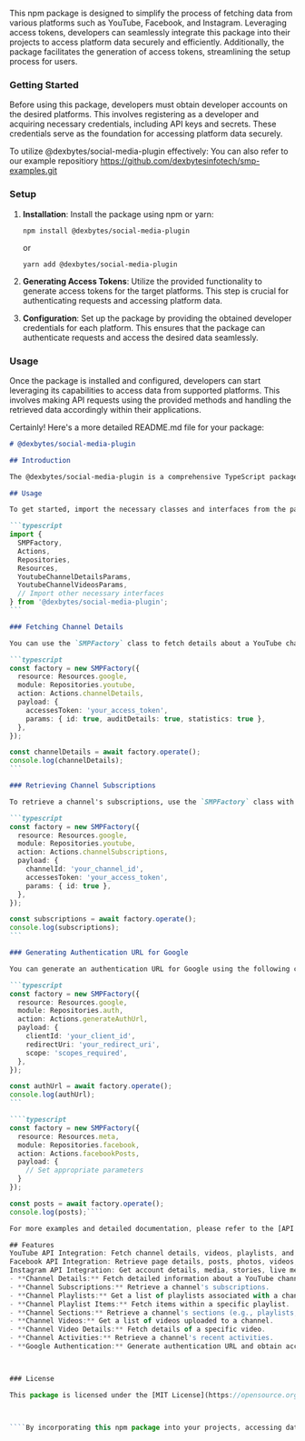 This npm package is designed to simplify the process of fetching data from various platforms such as YouTube, Facebook, and Instagram. Leveraging access tokens, developers can seamlessly integrate this package into their projects to access platform data securely and efficiently. Additionally, the package facilitates the generation of access tokens, streamlining the setup process for users.

### Getting Started

Before using this package, developers must obtain developer accounts on the desired platforms. This involves registering as a developer and acquiring necessary credentials, including API keys and secrets. These credentials serve as the foundation for accessing platform data securely.

To utilize @dexbytes/social-media-plugin effectively:
You can also refer to our example repositiory https://github.com/dexbytesinfotech/smp-examples.git

### Setup

1. **Installation**: Install the package using npm or yarn:

   ```
   npm install @dexbytes/social-media-plugin
   ```

   or

   ```
   yarn add @dexbytes/social-media-plugin
   ```

2. **Generating Access Tokens**: Utilize the provided functionality to generate access tokens for the target platforms. This step is crucial for authenticating requests and accessing platform data.

3. **Configuration**: Set up the package by providing the obtained developer credentials for each platform. This ensures that the package can authenticate requests and access the desired data seamlessly.

### Usage

Once the package is installed and configured, developers can start leveraging its capabilities to access data from supported platforms. This involves making API requests using the provided methods and handling the retrieved data accordingly within their applications.

Certainly! Here's a more detailed README.md file for your package:

````markdown
# @dexbytes/social-media-plugin

## Introduction

The @dexbytes/social-media-plugin is a comprehensive TypeScript package designed to streamline interactions with the YouTube API. It provides a set of classes and methods for fetching various details and data from YouTube channels, playlists, videos, and more.

## Usage

To get started, import the necessary classes and interfaces from the package:

```typescript
import {
  SMPFactory,
  Actions,
  Repositories,
  Resources,
  YoutubeChannelDetailsParams,
  YoutubeChannelVideosParams,
  // Import other necessary interfaces
} from '@dexbytes/social-media-plugin';
```

### Fetching Channel Details

You can use the `SMPFactory` class to fetch details about a YouTube channel:

```typescript
const factory = new SMPFactory({
  resource: Resources.google,
  module: Repositories.youtube,
  action: Actions.channelDetails,
  payload: {
    accessesToken: 'your_access_token',
    params: { id: true, auditDetails: true, statistics: true },
  },
});

const channelDetails = await factory.operate();
console.log(channelDetails);
```

### Retrieving Channel Subscriptions

To retrieve a channel's subscriptions, use the `SMPFactory` class with appropriate parameters:

```typescript
const factory = new SMPFactory({
  resource: Resources.google,
  module: Repositories.youtube,
  action: Actions.channelSubscriptions,
  payload: {
    channelId: 'your_channel_id',
    accessesToken: 'your_access_token',
    params: { id: true },
  },
});

const subscriptions = await factory.operate();
console.log(subscriptions);
```

### Generating Authentication URL for Google

You can generate an authentication URL for Google using the following code:

```typescript
const factory = new SMPFactory({
  resource: Resources.google,
  module: Repositories.auth,
  action: Actions.generateAuthUrl,
  payload: {
    clientId: 'your_client_id',
    redirectUri: 'your_redirect_uri',
    scope: 'scopes_required',
  },
});

const authUrl = await factory.operate();
console.log(authUrl);
```

````typescript
const factory = new SMPFactory({
  resource: Resources.meta,
  module: Repositories.facebook,
  action: Actions.facebookPosts,
  payload: {
    // Set appropriate parameters
  }
});

const posts = await factory.operate();
console.log(posts);````

For more examples and detailed documentation, please refer to the [API Reference](API_REFERENCE.md).

## Features
YouTube API Integration: Fetch channel details, videos, playlists, and more.
Facebook API Integration: Retrieve page details, posts, photos, videos, events, etc.
Instagram API Integration: Get account details, media, stories, live media, etc.
- **Channel Details:** Fetch detailed information about a YouTube channel.
- **Channel Subscriptions:** Retrieve a channel's subscriptions.
- **Channel Playlists:** Get a list of playlists associated with a channel.
- **Channel Playlist Items:** Fetch items within a specific playlist.
- **Channel Sections:** Retrieve a channel's sections (e.g., playlists, channels).
- **Channel Videos:** Get a list of videos uploaded to a channel.
- **Channel Video Details:** Fetch details of a specific video.
- **Channel Activities:** Retrieve a channel's recent activities.
- **Google Authentication:** Generate authentication URL and obtain access tokens.



### License

This package is licensed under the [MIT License](https://opensource.org/licenses/MIT), granting developers the freedom to use, modify, and distribute the software within their projects.



````By incorporating this npm package into your projects, accessing data from platforms like YouTube, Facebook, and Instagram becomes more accessible and streamlined. Whether you are a seasoned developer or just getting started, this package simplifies the integration process and enhances the functionality of your applications.
````
